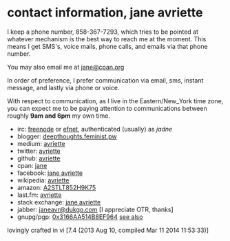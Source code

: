 contact information, jane avriette
====
I keep a phone number, 858-367-7293, which tries to be pointed at whatever
mechanism is the best way to reach me at the moment. This means I get SMS&apos;s,
voice mails, phone calls, and emails via that phone number.

You may also email me at [jane@cpan.org](mailto:jane@cpan.org)

In order of preference, I prefer communication via email, sms, instant
message, and lastly via phone or voice.

With respect to communication, as I live in the Eastern/New_York time
zone, you can expect me to be paying attention to communications between
roughly **9am and 6pm** my own time.

* irc: [freenode](http://www.freenode.net/) or <a href="http://www.efnet.org/?module=servers">efnet</a>, authenticated (usually) as <i>jadne</i></li>
* blogger: [deepthoughts.feminist.pw](http://deepthoughts.feminist.pw/)
* medium: [avriette](https://medium.com/@avriette/)
* twitter: [avriette](https://twitter.com/avriette)
* github: [avriette](https://github.com/avriette)
* cpan: [jane](http://search.cpan.org/~jane/)
* facebook: [jane avriette](https://www.facebook.com/janecodes)
* wikipedia: [avriette](https://en.wikipedia.org/wiki/User:Avriette)
* amazon: [A2STLT852H9K75](https://www.amazon.com/gp/pdp/profile/A2STLT852H9K75)
* last.fm: [avriette](http://www.last.fm/user/avriette)
* stack exchange: [jane avriette](https://stackexchange.com/users/3475447/jane-avriette?tab=accounts)
* jabber: janeavr@dukgo.com [I appreciate OTR, thanks]</li>
* gnupg/pgp: [0x3166AA514B8EF964](http://pgp.mit.edu/pks/lookup?op=get&amp;search=0x3166AA514B8EF964) [see also](https://github.com/avriette/misc/tree/master/gnupg_pubkeys)

lovingly crafted in vi [7.4 (2013 Aug 10, compiled Mar 11 2014 11:53:33)]
